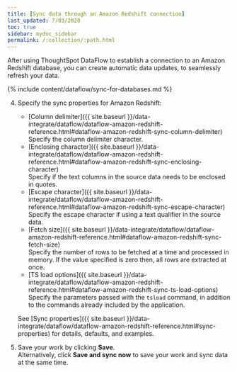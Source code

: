 ```yaml
---
title: [Sync data through an Amazon Redshift connection]
last_updated: 7/03/2020
toc: true
sidebar: mydoc_sidebar
permalink: /:collection/:path.html
---
```

After using ThoughtSpot DataFlow to establish a connection to an Amazon Redshift database, you can create automatic data updates, to seamlessly refresh your data.

{% include content/dataflow/sync-for-databases.md %}

4. Specify the sync properties for Amazon Redshift:

   * [Column delimiter]({{ site.baseurl }}/data-integrate/dataflow/dataflow-amazon-redshift-reference.html#dataflow-amazon-redshift-sync-column-delimiter)<br/>Specify the column delimiter character.
   * [Enclosing character]({{ site.baseurl }}/data-integrate/dataflow/dataflow-amazon-redshift-reference.html#dataflow-amazon-redshift-sync-enclosing-character)<br/>Specify if the text columns in the source data needs to be enclosed in quotes.
   * [Escape character]({{ site.baseurl }}/data-integrate/dataflow/dataflow-amazon-redshift-reference.html#dataflow-amazon-redshift-sync-escape-character)<br/>Specify the escape character if using a text qualifier in the source data.
   * [Fetch size]({{ site.baseurl }}/data-integrate/dataflow/dataflow-amazon-redshift-reference.html#dataflow-amazon-redshift-sync-fetch-size)<br/>Specify the number of rows to be fetched at a time and processed in memory. If the value specified is zero then, all rows are extracted at once.
   * [TS load options]({{ site.baseurl }}/data-integrate/dataflow/dataflow-amazon-redshift-reference.html#dataflow-amazon-redshift-sync-ts-load-options)<br/>Specify the parameters passed with the <code>tsload</code> command, in addition to the commands already included by the application.

   See [Sync properties]({{ site.baseurl }}/data-integrate/dataflow/dataflow-amazon-redshift-reference.html#sync-properties) for details, defaults, and examples.

5. Save your work by clicking **Save**.<br/>Alternatively, click **Save and sync now** to save your work and sync data at the same time.
